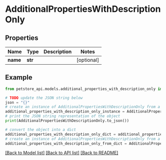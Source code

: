 # AdditionalPropertiesWithDescriptionOnly


## Properties

Name | Type | Description | Notes
------------ | ------------- | ------------- | -------------
**name** | **str** |  | [optional] 

## Example

```python
from petstore_api.models.additional_properties_with_description_only import AdditionalPropertiesWithDescriptionOnly

# TODO update the JSON string below
json = "{}"
# create an instance of AdditionalPropertiesWithDescriptionOnly from a JSON string
additional_properties_with_description_only_instance = AdditionalPropertiesWithDescriptionOnly.from_json(json)
# print the JSON string representation of the object
print(AdditionalPropertiesWithDescriptionOnly.to_json())

# convert the object into a dict
additional_properties_with_description_only_dict = additional_properties_with_description_only_instance.to_dict()
# create an instance of AdditionalPropertiesWithDescriptionOnly from a dict
additional_properties_with_description_only_from_dict = AdditionalPropertiesWithDescriptionOnly.from_dict(additional_properties_with_description_only_dict)
```
[[Back to Model list]](../README.md#documentation-for-models) [[Back to API list]](../README.md#documentation-for-api-endpoints) [[Back to README]](../README.md)



